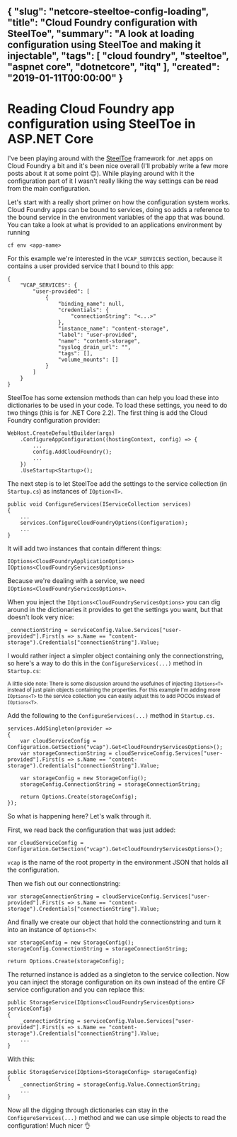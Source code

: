 {
  "slug": "netcore-steeltoe-config-loading",
  "title": "Cloud Foundry configuration with SteelToe",
  "summary": "A look at loading configuration using SteelToe and making it injectable",
  "tags": [
    "cloud foundry",
    "steeltoe",
    "aspnet core",
    "dotnetcore",
    "itq"
  ],
  "created": "2019-01-11T00:00:00"
}
---
# Reading Cloud Foundry app configuration using SteelToe in ASP.NET Core

I've been playing around with the [SteelToe](https://steeltoe.io/) framework for .net apps on Cloud Foundry a bit and it's been nice overall (I'll probably write a few more posts about it at some point 😊). While playing around with it the configuration part of it I wasn't really liking the way settings can be read from the main configuration.

Let's start with a really short primer on how the configuration system works. Cloud Foundry apps can be bound to services, doing so adds a reference to the bound service in the environment variables of the app that was bound. You can take a look at what is provided to an applications environment by running

    cf env <app-name>

For this example we're interested in the `VCAP_SERVICES` section, because it contains a user provided service that I bound to this app:

    {
        "VCAP_SERVICES": {
            "user-provided": [
                {
                    "binding_name": null,
                    "credentials": {
                        "connectionString": "<...>"
                    },
                    "instance_name": "content-storage",
                    "label": "user-provided",
                    "name": "content-storage",
                    "syslog_drain_url": "",
                    "tags": [],
                    "volume_mounts": []
                }
            ]
        }
    }

SteelToe has some extension methods than can help you load these into dictionaries to be used in your code. To load these settings, you need to do two things (this is for .NET Core 2.2). The first thing is add the Cloud Foundry configuration provider:

    WebHost.CreateDefaultBuilder(args)
        .ConfigureAppConfiguration((hostingContext, config) => {
            ...
            config.AddCloudFoundry();
            ...
        })
        .UseStartup<Startup>();

The next step is to let SteelToe add the settings to the service collection (in `Startup.cs`) as instances of `IOption<T>`.

    public void ConfigureServices(IServiceCollection services)
    {
        ...
        services.ConfigureCloudFoundryOptions(Configuration);
        ...
    }

It will add two instances that contain different things:

    IOptions<CloudFoundryApplicationOptions>
    IOptions<CloudFoundryServicesOptions>

Because we're dealing with a service, we need `IOptions<CloudFoundryServicesOptions>`.

When you inject the `IOptions<CloudFoundryServicesOptions>` you can dig around in the dictionaries it provides to get the settings you want, but that doesn't look very nice:

    _connectionString = serviceConfig.Value.Services["user-provided"].First(s => s.Name == "content-storage").Credentials["connectionString"].Value;

I would rather inject a simpler object containing only the connectionstring, so here's a way to do this in the `ConfigureServices(...)` method in `Startup.cs`:

<small>A little side note: There is some discussion around the usefulnes of injecting `IOptions<T>` instead of just plain objects containing the properties. For this example I'm adding more `IOptions<T>` to the service collection you can easily adjust this to add POCOs instead of `IOptions<T>`.</small>

Add the following to the `ConfigureServices(...)` method in `Startup.cs`.

    services.AddSingleton(provider =>
    {
        var cloudServiceConfig = Configuration.GetSection("vcap").Get<CloudFoundryServicesOptions>();
        var storageConnectionString = cloudServiceConfig.Services["user-provided"].First(s => s.Name == "content-storage").Credentials["connectionString"].Value;

        var storageConfig = new StorageConfig();
        storageConfig.ConnectionString = storageConnectionString;

        return Options.Create(storageConfig);
    });

So what is happening here? Let's walk through it.

First, we read back the configuration that was just added:

    var cloudServiceConfig = Configuration.GetSection("vcap").Get<CloudFoundryServicesOptions>();

`vcap` is the name of the root property in the environment JSON that holds all the configuration.

Then we fish out our connectionstring:

    var storageConnectionString = cloudServiceConfig.Services["user-provided"].First(s => s.Name == "content-storage").Credentials["connectionString"].Value;

And finally we create our object that hold the connectionstring and turn it into an instance of `Options<T>`:

    var storageConfig = new StorageConfig();
    storageConfig.ConnectionString = storageConnectionString;

    return Options.Create(storageConfig);

The returned instance is added as a singleton to the service collection. Now you can inject the storage configuration on its own instead of the entire CF service configuration and you can replace this:

    public StorageService(IOptions<CloudFoundryServicesOptions> serviceConfig)
    {   
        _connectionString = serviceConfig.Value.Services["user-provided"].First(s => s.Name == "content-storage").Credentials["connectionString"].Value;
        ...
    }


With this:

    public StorageService(IOptions<StorageConfig> storageConfig)
    {   
        _connectionString = storageConfig.Value.ConnectionString;
        ...
    }

Now all the digging through dictionaries can stay in the `ConfigureServices(...)` method and we can use simple objects to read the configuration! Much nicer 👌